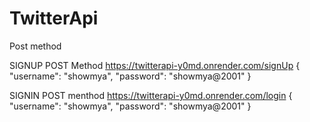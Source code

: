 # TwitterApi

Post method 



SIGNUP POST Method
https://twitterapi-y0md.onrender.com/signUp
{
            "username": "showmya",
        "password": "showmya@2001"
}

SIGNIN POST menthod
https://twitterapi-y0md.onrender.com/login
{
        "username": "showmya",
        "password": "showmya@2001"
}


